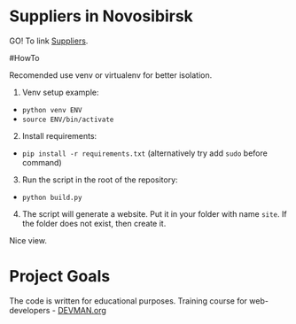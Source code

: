 # Suppliers in Novosibirsk
GO! To link [Suppliers](https://djapy.github.io/22_proto_markup/site/index.html).

#HowTo

Recomended use venv or virtualenv for better isolation. 

1. Venv setup example:
- `python venv ENV` 
- `source ENV/bin/activate`
2. Install requirements:
- `pip install -r requirements.txt` (alternatively try add `sudo` before command)
3. Run the script in the root of the repository:
- `python build.py`
4. The script will generate a website. Put it in your folder with name `site`. If the folder does not exist, then create it.

Nice view.

# Project Goals

The code is written for educational purposes. Training course for web-developers - [DEVMAN.org](https://devman.org)
